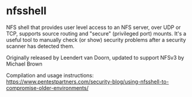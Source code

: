 nfsshell
========

NFS shell that provides user level access to an NFS server, over UDP or TCP,
supports source routing and "secure" (privileged port) mounts. It's a
useful tool to manually check (or show) security problems after a security
scanner has detected them.

Originally released by Leendert van Doorn, updated to support NFSv3 by Michael Brown

Compilation and usage instructions: https://www.pentestpartners.com/security-blog/using-nfsshell-to-compromise-older-environments/
